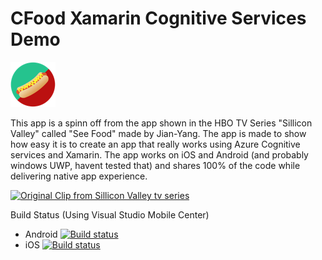 # CFood Xamarin Cognitive Services Demo

![CFood](https://github.com/Geertvdc/Xamarin-NotHotdog/raw/master/NotHotdog/NotHotdog/NotHotdog.Android/Resources/drawable-hdpi/icon.png)

This app is a spinn off from the app shown in the HBO TV Series "Sillicon Valley" called "See Food" made by Jian-Yang. The app is made to show how easy it is to create an app that really works using Azure Cognitive services and Xamarin. The app works on iOS and Android (and probably windows UWP, havent tested that) and shares 100% of the code while delivering native app experience.

[![Original Clip from Sillicon Valley tv series](https://github.com/Geertvdc/Xamarin-NotHotdog/raw/master/NotHotdog/silliconvalley.png)](https://www.youtube.com/watch?v=ACmydtFDTGs "Sillicon Valley")

Build Status (Using Visual Studio Mobile Center)
* Android [![Build status](https://build.mobile.azure.com/v0.1/apps/68d64e9f-622c-4a86-8840-2ade95378bef/branches/master/badge)](https://mobile.azure.com)
* iOS [![Build status](https://build.mobile.azure.com/v0.1/apps/d7116eed-0edf-4a99-a08e-c195cc73023a/branches/master/badge)](https://mobile.azure.com)



